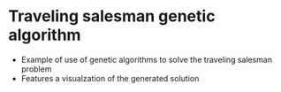 # Traveling salesman genetic algorithm
- Example of use of genetic algorithms to solve the traveling salesman problem
- Features a visualzation of the generated solution
